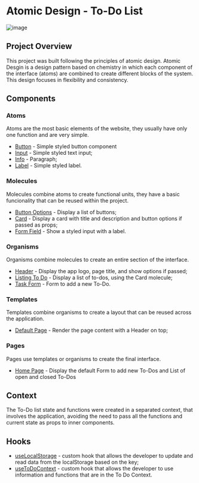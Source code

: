 # Atomic Design - To-Do List

![image](https://github.com/user-attachments/assets/05dc5f3a-55e8-4fa2-b1c1-a25e1c6d62a8)
## Project Overview

This project was built following the principles of atomic design. Atomic Desgin is a design pattern based on chemistry in which each component of the interface (atoms) are combined to create different blocks of the system. This design focuses in flexibility and consistency.

## Components

### Atoms
Atoms are the most basic elements of the website, they usually have only one function and are very simple.

- [Button](https://github.com/marcospardal/atomic-design-to-do/blob/main/src/components/UI/atoms/Button/index.tsx) - Simple styled button component
- [Input](https://github.com/marcospardal/atomic-design-to-do/blob/main/src/components/UI/atoms/Input/index.tsx) - Simple styled text input;
- [Info](https://github.com/marcospardal/atomic-design-to-do/blob/main/src/components/UI/atoms/Info/index.tsx) - Paragraph;
- [Label](https://github.com/marcospardal/atomic-design-to-do/blob/main/src/components/UI/atoms/Label/index.tsx) - Simple styled label.

### Molecules
Molecules combine atoms to create functional units, they have a basic funcionality that can be reused within the project.

- [Button Options](https://github.com/marcospardal/atomic-design-to-do/tree/main/src/components/UI/molecules/ButtonOptions) - Display a list of buttons;
- [Card](https://github.com/marcospardal/atomic-design-to-do/blob/main/src/components/UI/molecules/Card/index.tsx) - Display a card with title and description and button options if passed as props;
- [Form Field](https://github.com/marcospardal/atomic-design-to-do/blob/main/src/components/UI/molecules/FormField/index.tsx) - Show a styled input with a label.

### Organisms
Organisms combine molecules to create an entire section of the interface.

- [Header](https://github.com/marcospardal/atomic-design-to-do/blob/main/src/components/UI/organisms/Header/index.tsx) - Display the app logo, page title, and show options if passed;
- [Listing To Do](https://github.com/marcospardal/atomic-design-to-do/blob/main/src/components/UI/organisms/ListingToDo/index.tsx) - Display a list of to-dos, using the Card molecule;
- [Task Form](https://github.com/marcospardal/atomic-design-to-do/blob/main/src/components/UI/organisms/TaskForm/index.tsx) - Form to add a new To-Do.

### Templates
Templates combine organisms to create a layout that can be reused across the application.

- [Default Page](https://github.com/marcospardal/atomic-design-to-do/blob/main/src/components/templates/DefaultPage/index.tsx) - Render the page content with a Header on top;

### Pages
Pages use templates or organisms to create the final interface.

- [Home Page](https://github.com/marcospardal/atomic-design-to-do/blob/main/src/pages/Home/index.tsx) - Display the default Form to add new To-Dos and List of open and closed To-Dos

## Context
The To-Do list state and functions were created in a separated context, that involves the application, avoiding the need to pass all the functions and current state as props to inner components.


## Hooks
- [useLocalStorage](https://github.com/marcospardal/atomic-design-to-do/blob/main/src/hooks/index.ts) - custom hook that allows the developer to update and read data from the localStorage based on the key;
- [useToDoContext](https://github.com/marcospardal/atomic-design-to-do/blob/main/src/hooks/index.ts) - custom hook that allows the developer to use information and functions that are in the To Do Context.

